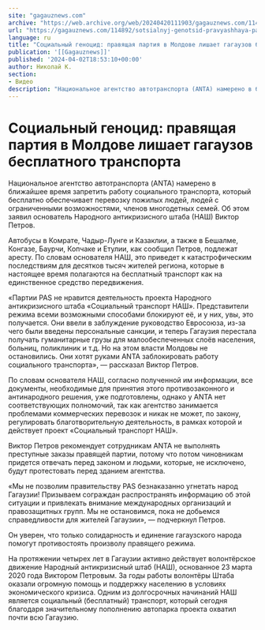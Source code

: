 ```yaml
---
site: "gagauznews.com"
archive: "https://web.archive.org/web/20240420111903/gagauznews.com/114892/sotsialnyj-genotsid-pravyashhaya-partiya-v-moldove-lishaet-gagauzov-besplatnogo-transporta.html"
url: "https://gagauznews.com/114892/sotsialnyj-genotsid-pravyashhaya-partiya-v-moldove-lishaet-gagauzov-besplatnogo-transporta.html"
language: ru
title: "Социальный геноцид: правящая партия в Молдове лишает гагаузов бесплатного транспорта"
publication: '[[Gagauznews]]'
published: '2024-04-02T18:53:10+00:00'
author: Николай К.
section:
- Видео
description: "Национальное агентство автотранспорта (ANTA) намерено в ближайшее время запретить работу социального транспорта, который бесплатно обеспечивает перевозку пожилых людей, людей с ограниченными возможностями, членов многодетных семей. Об этом заявил основатель Народного антикризисного штаба (НАШ) Виктор Петров. Автобусы в Комрате, Чадыр-Лунге и Казаклии, а также в Бешалме, Конгазе, Баурчи, Копчаке и Етулии, как сообщил Петров, подлежат аресту. По словам основателя НАШ, это приведет к катастрофическим последствиям для десятков тысяч жителей региона, которые в настоящее время полагаются на бесплатный транспорт как на единственное средство передвижения. «Партии PAS не нравится деятельность проекта Народного антикризисного штаба «Социальный транспорт НАШ». Представители режима всеми возможными способами блокируют […]"
---
```


# Социальный геноцид: правящая партия в Молдове лишает гагаузов бесплатного транспорта

Национальное агентство автотранспорта (ANTA) намерено в ближайшее время запретить работу социального транспорта, который бесплатно обеспечивает перевозку пожилых людей, людей с ограниченными возможностями, членов многодетных семей. Об этом заявил основатель Народного антикризисного штаба (НАШ) Виктор Петров.

Автобусы в Комрате, Чадыр-Лунге и Казаклии, а также в Бешалме, Конгазе, Баурчи, Копчаке и Етулии, как сообщил Петров, подлежат аресту. По словам основателя НАШ, это приведет к катастрофическим последствиям для десятков тысяч жителей региона, которые в настоящее время полагаются на бесплатный транспорт как на единственное средство передвижения.

«Партии PAS не нравится деятельность проекта Народного антикризисного штаба «Социальный транспорт НАШ». Представители режима всеми возможными способами блокируют её, и у них, увы, это получается. Они ввели в заблуждение руководство Евросоюза, из-за чего были введены персональные санкции, и теперь Гагаузия перестала получать гуманитарные грузы для малообеспеченных слоёв населения, больниц, поликлиник и т.д. Но на этом власти Молдовы не остановились. Они хотят руками ANTA заблокировать работу социального транспорта», — рассказал Виктор Петров.

По словам основателя НАШ, согласно полученной им информации, все документы, необходимые для принятия этого противозаконного и антинародного решения, уже подготовлены, однако у ANTA нет соответствующих полномочий, так как агентство занимается проблемами коммерческих перевозок и никак не может, по закону, регулировать благотворительную деятельность, в рамках которой и действует проект «Социальный транспорт НАШ».

Виктор Петров рекомендует сотрудникам ANTA не выполнять преступные заказы правящей партии, потому что потом чиновникам придется отвечать перед законом и людьми, которые, не исключено, будут протестовать перед зданием агентства.

«Мы не позволим правительству PAS безнаказанно угнетать народ Гагаузии! Призываем сограждан распространять информацию об этой ситуации и привлекать внимание международных организаций и правозащитных групп. Мы не остановимся, пока не добьемся справедливости для жителей Гагаузии», — подчеркнул Петров.

Он уверен, что только солидарность и единение гагаузского народа помогут противостоять произволу правящего режима.

На протяжении четырех лет в Гагаузии активно действует волонтёрское движение Народный антикризисный штаб (НАШ), основанное 23 марта 2020 года Виктором Петровым. За годы работы волонтёры Штаба оказали огромную помощь и поддержку населению в условиях экономического кризиса. Одним из долгосрочных начинаний НАШ является социальный (бесплатный) транспорт, который сегодня благодаря значительному пополнению автопарка проекта охватил почти всю Гагаузию.